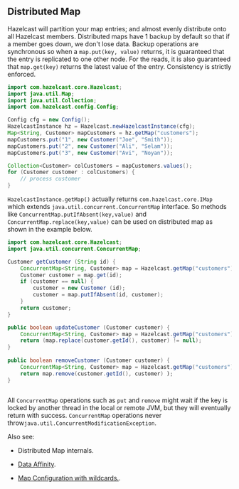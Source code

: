 
## Distributed Map


Hazelcast will partition your map entries; and almost evenly distribute onto all Hazelcast members. Distributed maps have 1 backup by default so that if a member goes down, we don't lose data. Backup operations are synchronous so when a `map.put(key, value)` returns, it is guaranteed that the entry is replicated to one other node. For the reads, it is also guaranteed that `map.get(key)` returns the latest value of the entry. Consistency is strictly enforced.

```java
import com.hazelcast.core.Hazelcast;
import java.util.Map;
import java.util.Collection;
import com.hazelcast.config.Config;

Config cfg = new Config();
HazelcastInstance hz = Hazelcast.newHazelcastInstance(cfg);
Map<String, Customer> mapCustomers = hz.getMap("customers");
mapCustomers.put("1", new Customer("Joe", "Smith"));
mapCustomers.put("2", new Customer("Ali", "Selam"));
mapCustomers.put("3", new Customer("Avi", "Noyan"));

Collection<Customer> colCustomers = mapCustomers.values();
for (Customer customer : colCustomers) {
    // process customer
}
```
`HazelcastInstance.getMap()` actually returns `com.hazelcast.core.IMap` which extends `java.util.concurrent.ConcurrentMap` interface. So methods like `ConcurrentMap.putIfAbsent(key,value)` and `ConcurrentMap.replace(key,value)` can be used on distributed map as shown in the example below.

```java
import com.hazelcast.core.Hazelcast;
import java.util.concurrent.ConcurrentMap;

Customer getCustomer (String id) {
    ConcurrentMap<String, Customer> map = Hazelcast.getMap("customers");
    Customer customer = map.get(id);
    if (customer == null) {
        customer = new Customer (id);
        customer = map.putIfAbsent(id, customer);
    }
    return customer;
}               

public boolean updateCustomer (Customer customer) {
    ConcurrentMap<String, Customer> map = Hazelcast.getMap("customers");
    return (map.replace(customer.getId(), customer) != null);            
}
                
public boolean removeCustomer (Customer customer) {
    ConcurrentMap<String, Customer> map = Hazelcast.getMap("customers");
    return map.remove(customer.getId(), customer) );           
}                                  
        
```
All `ConcurrentMap` operations such as `put` and `remove` might wait if the key is locked by another thread in the local or remote JVM, but they will eventually return with success. `ConcurrentMap` operations never throw`java.util.ConcurrentModificationException`.

Also see:

-   Distributed Map internals.

-   [Data Affinity](#data-affinity).

-   [Map Configuration with wildcards.](#wildcard-configuration).


